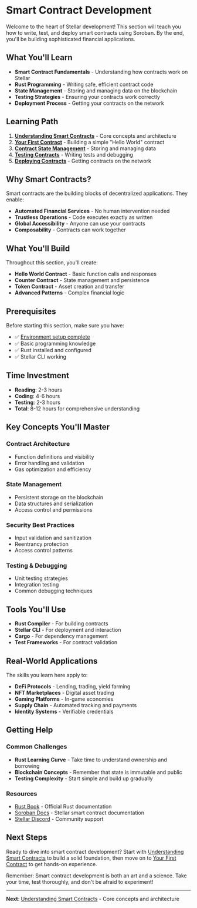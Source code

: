 # Smart Contract Development

Welcome to the heart of Stellar development! This section will teach you how to write, test, and deploy smart contracts using Soroban. By the end, you'll be building sophisticated financial applications.

## What You'll Learn

- **Smart Contract Fundamentals** - Understanding how contracts work on Stellar
- **Rust Programming** - Writing safe, efficient contract code
- **State Management** - Storing and managing data on the blockchain
- **Testing Strategies** - Ensuring your contracts work correctly
- **Deployment Process** - Getting your contracts on the network

## Learning Path

1. **[Understanding Smart Contracts](understanding-smart-contracts.md)** - Core concepts and architecture
2. **[Your First Contract](your-first-contract.md)** - Building a simple "Hello World" contract
3. **[Contract State Management](contract-state.md)** - Storing and managing data
4. **[Testing Contracts](testing-contracts.md)** - Writing tests and debugging
5. **[Deploying Contracts](deploying-contracts.md)** - Getting contracts on the network

## Why Smart Contracts?

Smart contracts are the building blocks of decentralized applications. They enable:

- **Automated Financial Services** - No human intervention needed
- **Trustless Operations** - Code executes exactly as written
- **Global Accessibility** - Anyone can use your contracts
- **Composability** - Contracts can work together

## What You'll Build

Throughout this section, you'll create:

- **Hello World Contract** - Basic function calls and responses
- **Counter Contract** - State management and persistence
- **Token Contract** - Asset creation and transfer
- **Advanced Patterns** - Complex financial logic

## Prerequisites

Before starting this section, make sure you have:
- ✅ [Environment setup complete](getting-started/environment-setup.md)
- ✅ Basic programming knowledge
- ✅ Rust installed and configured
- ✅ Stellar CLI working

## Time Investment

- **Reading**: 2-3 hours
- **Coding**: 4-6 hours
- **Testing**: 2-3 hours
- **Total**: 8-12 hours for comprehensive understanding

## Key Concepts You'll Master

### **Contract Architecture**
- Function definitions and visibility
- Error handling and validation
- Gas optimization and efficiency

### **State Management**
- Persistent storage on the blockchain
- Data structures and serialization
- Access control and permissions

### **Security Best Practices**
- Input validation and sanitization
- Reentrancy protection
- Access control patterns

### **Testing & Debugging**
- Unit testing strategies
- Integration testing
- Common debugging techniques

## Tools You'll Use

- **Rust Compiler** - For building contracts
- **Stellar CLI** - For deployment and interaction
- **Cargo** - For dependency management
- **Test Frameworks** - For contract validation

## Real-World Applications

The skills you learn here apply to:

- **DeFi Protocols** - Lending, trading, yield farming
- **NFT Marketplaces** - Digital asset trading
- **Gaming Platforms** - In-game economies
- **Supply Chain** - Automated tracking and payments
- **Identity Systems** - Verifiable credentials

## Getting Help

### **Common Challenges**
- **Rust Learning Curve** - Take time to understand ownership and borrowing
- **Blockchain Concepts** - Remember that state is immutable and public
- **Testing Complexity** - Start simple and build up gradually

### **Resources**
- [Rust Book](https://doc.rust-lang.org/book/) - Official Rust documentation
- [Soroban Docs](https://soroban.stellar.org/docs) - Stellar smart contract documentation
- [Stellar Discord](https://discord.gg/stellar) - Community support

## Next Steps

Ready to dive into smart contract development? Start with [Understanding Smart Contracts](understanding-smart-contracts.md) to build a solid foundation, then move on to [Your First Contract](your-first-contract.md) to get hands-on experience.

Remember: Smart contract development is both an art and a science. Take your time, test thoroughly, and don't be afraid to experiment!

---

**Next**: [Understanding Smart Contracts](understanding-smart-contracts.md) - Core concepts and architecture
